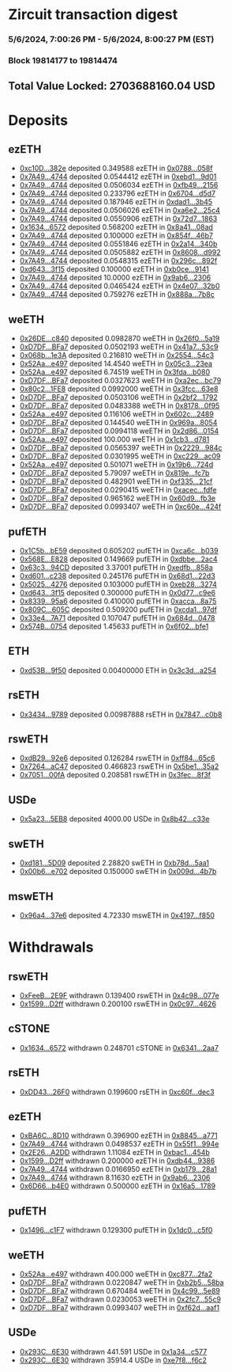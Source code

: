 # Zircuit transaction digest
### 5/6/2024, 7:00:26 PM - 5/6/2024, 8:00:27 PM (EST)
### Block 19814177 to 19814474

## Total Value Locked: 2703688160.04 USD

# Deposits
## ezETH
- [0xc10D...382e](https://etherscan.io/address/0xc10D57f72Af5560749AaBCceD00F3184770a382e) deposited 0.349588 ezETH in [0x0788...058f](https://etherscan.io/tx/0xc10D57f72Af5560749AaBCceD00F3184770a382e)
- [0x7A49...4744](https://etherscan.io/address/0x7A493Be5c2ce014cD049Bf178a1ac0Db1B434744) deposited 0.0544412 ezETH in [0xebd1...9d01](https://etherscan.io/tx/0x7A493Be5c2ce014cD049Bf178a1ac0Db1B434744)
- [0x7A49...4744](https://etherscan.io/address/0x7A493Be5c2ce014cD049Bf178a1ac0Db1B434744) deposited 0.0506034 ezETH in [0xfb49...2156](https://etherscan.io/tx/0x7A493Be5c2ce014cD049Bf178a1ac0Db1B434744)
- [0x7A49...4744](https://etherscan.io/address/0x7A493Be5c2ce014cD049Bf178a1ac0Db1B434744) deposited 0.233796 ezETH in [0x6704...d5d7](https://etherscan.io/tx/0x7A493Be5c2ce014cD049Bf178a1ac0Db1B434744)
- [0x7A49...4744](https://etherscan.io/address/0x7A493Be5c2ce014cD049Bf178a1ac0Db1B434744) deposited 0.187946 ezETH in [0xdad1...3b45](https://etherscan.io/tx/0x7A493Be5c2ce014cD049Bf178a1ac0Db1B434744)
- [0x7A49...4744](https://etherscan.io/address/0x7A493Be5c2ce014cD049Bf178a1ac0Db1B434744) deposited 0.0506026 ezETH in [0xa6e2...25c4](https://etherscan.io/tx/0x7A493Be5c2ce014cD049Bf178a1ac0Db1B434744)
- [0x7A49...4744](https://etherscan.io/address/0x7A493Be5c2ce014cD049Bf178a1ac0Db1B434744) deposited 0.0550906 ezETH in [0x72d7...1863](https://etherscan.io/tx/0x7A493Be5c2ce014cD049Bf178a1ac0Db1B434744)
- [0x1634...6572](https://etherscan.io/address/0x16342Da12fA8c0043d7449C609a8343590176572) deposited 0.568200 ezETH in [0x8a41...08ad](https://etherscan.io/tx/0x16342Da12fA8c0043d7449C609a8343590176572)
- [0x7A49...4744](https://etherscan.io/address/0x7A493Be5c2ce014cD049Bf178a1ac0Db1B434744) deposited 0.100000 ezETH in [0x854f...46b7](https://etherscan.io/tx/0x7A493Be5c2ce014cD049Bf178a1ac0Db1B434744)
- [0x7A49...4744](https://etherscan.io/address/0x7A493Be5c2ce014cD049Bf178a1ac0Db1B434744) deposited 0.0551846 ezETH in [0x2a14...340b](https://etherscan.io/tx/0x7A493Be5c2ce014cD049Bf178a1ac0Db1B434744)
- [0x7A49...4744](https://etherscan.io/address/0x7A493Be5c2ce014cD049Bf178a1ac0Db1B434744) deposited 0.0505882 ezETH in [0x8608...d992](https://etherscan.io/tx/0x7A493Be5c2ce014cD049Bf178a1ac0Db1B434744)
- [0x7A49...4744](https://etherscan.io/address/0x7A493Be5c2ce014cD049Bf178a1ac0Db1B434744) deposited 0.0548315 ezETH in [0x296c...892f](https://etherscan.io/tx/0x7A493Be5c2ce014cD049Bf178a1ac0Db1B434744)
- [0xd643...3f15](https://etherscan.io/address/0xd6431f624e2d5a24686AC6BDaEd34A978DA23f15) deposited 0.100000 ezETH in [0xb0ce...9141](https://etherscan.io/tx/0xd6431f624e2d5a24686AC6BDaEd34A978DA23f15)
- [0x7A49...4744](https://etherscan.io/address/0x7A493Be5c2ce014cD049Bf178a1ac0Db1B434744) deposited 10.0000 ezETH in [0x9ab6...2306](https://etherscan.io/tx/0x7A493Be5c2ce014cD049Bf178a1ac0Db1B434744)
- [0x7A49...4744](https://etherscan.io/address/0x7A493Be5c2ce014cD049Bf178a1ac0Db1B434744) deposited 0.0465424 ezETH in [0x4e07...32b0](https://etherscan.io/tx/0x7A493Be5c2ce014cD049Bf178a1ac0Db1B434744)
- [0x7A49...4744](https://etherscan.io/address/0x7A493Be5c2ce014cD049Bf178a1ac0Db1B434744) deposited 0.759276 ezETH in [0x888a...7b8c](https://etherscan.io/tx/0x7A493Be5c2ce014cD049Bf178a1ac0Db1B434744)
## weETH
- [0x26DE...c840](https://etherscan.io/address/0x26DEDc09D8bdC60dF0750Ad38aE4bB42a639c840) deposited 0.0982870 weETH in [0x26f0...5a19](https://etherscan.io/tx/0x26DEDc09D8bdC60dF0750Ad38aE4bB42a639c840)
- [0xD7DF...BFa7](https://etherscan.io/address/0xD7DF7E085214743530afF339aFC420c7c720BFa7) deposited 0.0502193 weETH in [0x41a7...53c9](https://etherscan.io/tx/0xD7DF7E085214743530afF339aFC420c7c720BFa7)
- [0x068b...1e3A](https://etherscan.io/address/0x068b1a5C81deE407FD8CaA9326534f857b2f1e3A) deposited 0.216810 weETH in [0x2554...54c3](https://etherscan.io/tx/0x068b1a5C81deE407FD8CaA9326534f857b2f1e3A)
- [0x52Aa...e497](https://etherscan.io/address/0x52Aa899454998Be5b000Ad077a46Bbe360F4e497) deposited 14.4540 weETH in [0x05c3...23ea](https://etherscan.io/tx/0x52Aa899454998Be5b000Ad077a46Bbe360F4e497)
- [0x52Aa...e497](https://etherscan.io/address/0x52Aa899454998Be5b000Ad077a46Bbe360F4e497) deposited 6.74519 weETH in [0x3fda...b080](https://etherscan.io/tx/0x52Aa899454998Be5b000Ad077a46Bbe360F4e497)
- [0xD7DF...BFa7](https://etherscan.io/address/0xD7DF7E085214743530afF339aFC420c7c720BFa7) deposited 0.0327623 weETH in [0xa2ec...bc79](https://etherscan.io/tx/0xD7DF7E085214743530afF339aFC420c7c720BFa7)
- [0x80c2...1FE8](https://etherscan.io/address/0x80c2FeC4022bAE3f91739f0396048A295dAF1FE8) deposited 0.0992000 weETH in [0x3fcc...63e8](https://etherscan.io/tx/0x80c2FeC4022bAE3f91739f0396048A295dAF1FE8)
- [0xD7DF...BFa7](https://etherscan.io/address/0xD7DF7E085214743530afF339aFC420c7c720BFa7) deposited 0.0503106 weETH in [0x2bf2...1792](https://etherscan.io/tx/0xD7DF7E085214743530afF339aFC420c7c720BFa7)
- [0xD7DF...BFa7](https://etherscan.io/address/0xD7DF7E085214743530afF339aFC420c7c720BFa7) deposited 0.0483388 weETH in [0x8178...0f95](https://etherscan.io/tx/0xD7DF7E085214743530afF339aFC420c7c720BFa7)
- [0x52Aa...e497](https://etherscan.io/address/0x52Aa899454998Be5b000Ad077a46Bbe360F4e497) deposited 0.116106 weETH in [0x602c...2489](https://etherscan.io/tx/0x52Aa899454998Be5b000Ad077a46Bbe360F4e497)
- [0xD7DF...BFa7](https://etherscan.io/address/0xD7DF7E085214743530afF339aFC420c7c720BFa7) deposited 0.144540 weETH in [0x969a...8054](https://etherscan.io/tx/0xD7DF7E085214743530afF339aFC420c7c720BFa7)
- [0xD7DF...BFa7](https://etherscan.io/address/0xD7DF7E085214743530afF339aFC420c7c720BFa7) deposited 0.0994118 weETH in [0x2d86...0154](https://etherscan.io/tx/0xD7DF7E085214743530afF339aFC420c7c720BFa7)
- [0x52Aa...e497](https://etherscan.io/address/0x52Aa899454998Be5b000Ad077a46Bbe360F4e497) deposited 100.000 weETH in [0x1cb3...d781](https://etherscan.io/tx/0x52Aa899454998Be5b000Ad077a46Bbe360F4e497)
- [0xD7DF...BFa7](https://etherscan.io/address/0xD7DF7E085214743530afF339aFC420c7c720BFa7) deposited 0.0565397 weETH in [0x2229...984c](https://etherscan.io/tx/0xD7DF7E085214743530afF339aFC420c7c720BFa7)
- [0xD7DF...BFa7](https://etherscan.io/address/0xD7DF7E085214743530afF339aFC420c7c720BFa7) deposited 0.0301995 weETH in [0xc229...ac09](https://etherscan.io/tx/0xD7DF7E085214743530afF339aFC420c7c720BFa7)
- [0x52Aa...e497](https://etherscan.io/address/0x52Aa899454998Be5b000Ad077a46Bbe360F4e497) deposited 0.501071 weETH in [0x19b6...724d](https://etherscan.io/tx/0x52Aa899454998Be5b000Ad077a46Bbe360F4e497)
- [0xD7DF...BFa7](https://etherscan.io/address/0xD7DF7E085214743530afF339aFC420c7c720BFa7) deposited 5.79097 weETH in [0x819e...fc7b](https://etherscan.io/tx/0xD7DF7E085214743530afF339aFC420c7c720BFa7)
- [0xD7DF...BFa7](https://etherscan.io/address/0xD7DF7E085214743530afF339aFC420c7c720BFa7) deposited 0.482901 weETH in [0xf335...21cf](https://etherscan.io/tx/0xD7DF7E085214743530afF339aFC420c7c720BFa7)
- [0xD7DF...BFa7](https://etherscan.io/address/0xD7DF7E085214743530afF339aFC420c7c720BFa7) deposited 0.0290415 weETH in [0xacec...fdfe](https://etherscan.io/tx/0xD7DF7E085214743530afF339aFC420c7c720BFa7)
- [0xD7DF...BFa7](https://etherscan.io/address/0xD7DF7E085214743530afF339aFC420c7c720BFa7) deposited 0.965162 weETH in [0x60d9...fb3e](https://etherscan.io/tx/0xD7DF7E085214743530afF339aFC420c7c720BFa7)
- [0xD7DF...BFa7](https://etherscan.io/address/0xD7DF7E085214743530afF339aFC420c7c720BFa7) deposited 0.0993407 weETH in [0xc60e...424f](https://etherscan.io/tx/0xD7DF7E085214743530afF339aFC420c7c720BFa7)
## pufETH
- [0x1C5b...bE59](https://etherscan.io/address/0x1C5bE026D87CE1Fb1Afd3ec30f7EDBcC3E8dbE59) deposited 0.605202 pufETH in [0xca6c...b039](https://etherscan.io/tx/0x1C5bE026D87CE1Fb1Afd3ec30f7EDBcC3E8dbE59)
- [0x568E...E828](https://etherscan.io/address/0x568E9DA89e607bf5927fcDf5763bb8728B87E828) deposited 0.149669 pufETH in [0xdbbe...2ac4](https://etherscan.io/tx/0x568E9DA89e607bf5927fcDf5763bb8728B87E828)
- [0x63c3...94CD](https://etherscan.io/address/0x63c3F73B88C5838A88589dCC0D0356d59A5E94CD) deposited 3.37001 pufETH in [0xedfb...858a](https://etherscan.io/tx/0x63c3F73B88C5838A88589dCC0D0356d59A5E94CD)
- [0xd601...c238](https://etherscan.io/address/0xd6013B0309A058Adbd0A8C727FbABA79f60bc238) deposited 0.245176 pufETH in [0x68d1...22d3](https://etherscan.io/tx/0xd6013B0309A058Adbd0A8C727FbABA79f60bc238)
- [0x5025...4276](https://etherscan.io/address/0x5025f6238e51Ce910f0FCdfEa64B6949d7D74276) deposited 0.103000 pufETH in [0xeb28...3274](https://etherscan.io/tx/0x5025f6238e51Ce910f0FCdfEa64B6949d7D74276)
- [0xd643...3f15](https://etherscan.io/address/0xd6431f624e2d5a24686AC6BDaEd34A978DA23f15) deposited 0.300000 pufETH in [0x0d77...c9e6](https://etherscan.io/tx/0xd6431f624e2d5a24686AC6BDaEd34A978DA23f15)
- [0x8339...95a6](https://etherscan.io/address/0x833979724CBB88d0c15De32408856631716295a6) deposited 0.410000 pufETH in [0xacca...8a75](https://etherscan.io/tx/0x833979724CBB88d0c15De32408856631716295a6)
- [0x809C...605C](https://etherscan.io/address/0x809C744428450391675F38A5B949d6F39035605C) deposited 0.509200 pufETH in [0xcda1...97df](https://etherscan.io/tx/0x809C744428450391675F38A5B949d6F39035605C)
- [0x33e4...7A71](https://etherscan.io/address/0x33e4B2d425EE1cc8a90beB100973C2a4F7077A71) deposited 0.107047 pufETH in [0x684d...0478](https://etherscan.io/tx/0x33e4B2d425EE1cc8a90beB100973C2a4F7077A71)
- [0x574B...0754](https://etherscan.io/address/0x574BBF29118D0C70c2Ba0a19aA95349d74640754) deposited 1.45633 pufETH in [0x6f02...bfe1](https://etherscan.io/tx/0x574BBF29118D0C70c2Ba0a19aA95349d74640754)
## ETH
- [0xd53B...9f50](https://etherscan.io/address/0xd53BEBb996f6863C2D445CE6A61E5BC581609f50) deposited 0.00400000 ETH in [0x3c3d...a254](https://etherscan.io/tx/0xd53BEBb996f6863C2D445CE6A61E5BC581609f50)
## rsETH
- [0x3434...9789](https://etherscan.io/address/0x34349c5569e7B846c3558961552D2202760A9789) deposited 0.00987888 rsETH in [0x7847...c0b8](https://etherscan.io/tx/0x34349c5569e7B846c3558961552D2202760A9789)
## rswETH
- [0xdB29...92e6](https://etherscan.io/address/0xdB29Aadc3535697dc69Ac1f1E08283040ec392e6) deposited 0.126284 rswETH in [0xff84...65c6](https://etherscan.io/tx/0xdB29Aadc3535697dc69Ac1f1E08283040ec392e6)
- [0x7264...aC47](https://etherscan.io/address/0x7264Bc4d19Bfd2D2bF36F60eF31B03bAcf24aC47) deposited 0.466823 rswETH in [0x5be1...35a2](https://etherscan.io/tx/0x7264Bc4d19Bfd2D2bF36F60eF31B03bAcf24aC47)
- [0x7051...00fA](https://etherscan.io/address/0x70517252b5F5DC5c4e2Fb46dE22A02aE097600fA) deposited 0.208581 rswETH in [0x3fec...8f3f](https://etherscan.io/tx/0x70517252b5F5DC5c4e2Fb46dE22A02aE097600fA)
## USDe
- [0x5a23...5EB8](https://etherscan.io/address/0x5a23F19E64792FE846ae3C02c0DEf98A81845EB8) deposited 4000.00 USDe in [0x8b42...c33e](https://etherscan.io/tx/0x5a23F19E64792FE846ae3C02c0DEf98A81845EB8)
## swETH
- [0xd181...5D09](https://etherscan.io/address/0xd181a5C725d5C0A9eb5a6a2EEe4455bBE5175D09) deposited 2.28820 swETH in [0xb78d...5aa1](https://etherscan.io/tx/0xd181a5C725d5C0A9eb5a6a2EEe4455bBE5175D09)
- [0x00b6...e702](https://etherscan.io/address/0x00b6D5DEe77B17bB0A4DEA1AD66351BF8C72e702) deposited 0.150000 swETH in [0x009d...4b7b](https://etherscan.io/tx/0x00b6D5DEe77B17bB0A4DEA1AD66351BF8C72e702)
## mswETH
- [0x96a4...37e6](https://etherscan.io/address/0x96a4a762B0f7501b9e493f32c179c893433E37e6) deposited 4.72330 mswETH in [0x4197...f850](https://etherscan.io/tx/0x96a4a762B0f7501b9e493f32c179c893433E37e6)
# Withdrawals
## rswETH
- [0xFeeB...2E9F](https://etherscan.io/address/0xFeeBD44b4C6376a37277D9b8FBb56F64a2f02E9F) withdrawn 0.139400 rswETH in [0x4c98...077e](https://etherscan.io/tx/0xFeeBD44b4C6376a37277D9b8FBb56F64a2f02E9F)
- [0x1599...D2ff](https://etherscan.io/address/0x159943C9328c89f362b81f04D71AD44fc8a9D2ff) withdrawn 0.200100 rswETH in [0x0c97...4626](https://etherscan.io/tx/0x159943C9328c89f362b81f04D71AD44fc8a9D2ff)
## cSTONE
- [0x1634...6572](https://etherscan.io/address/0x16342Da12fA8c0043d7449C609a8343590176572) withdrawn 0.248701 cSTONE in [0x6341...2aa7](https://etherscan.io/tx/0x16342Da12fA8c0043d7449C609a8343590176572)
## rsETH
- [0xDD43...26F0](https://etherscan.io/address/0xDD4320FdF0b791720Ca184b3fa413C406E1926F0) withdrawn 0.199600 rsETH in [0xc60f...dec3](https://etherscan.io/tx/0xDD4320FdF0b791720Ca184b3fa413C406E1926F0)
## ezETH
- [0xBA6C...8D10](https://etherscan.io/address/0xBA6C51cb9046EDd261C4684d37dde03a19a08D10) withdrawn 0.396900 ezETH in [0x8845...a771](https://etherscan.io/tx/0xBA6C51cb9046EDd261C4684d37dde03a19a08D10)
- [0x7A49...4744](https://etherscan.io/address/0x7A493Be5c2ce014cD049Bf178a1ac0Db1B434744) withdrawn 0.0498537 ezETH in [0x55f1...994e](https://etherscan.io/tx/0x7A493Be5c2ce014cD049Bf178a1ac0Db1B434744)
- [0x2E26...A2DD](https://etherscan.io/address/0x2E26013c4a52c6a80F58C36A5E1301FaA849A2DD) withdrawn 1.11084 ezETH in [0xbac1...454b](https://etherscan.io/tx/0x2E26013c4a52c6a80F58C36A5E1301FaA849A2DD)
- [0x1599...D2ff](https://etherscan.io/address/0x159943C9328c89f362b81f04D71AD44fc8a9D2ff) withdrawn 0.200000 ezETH in [0xdb44...9386](https://etherscan.io/tx/0x159943C9328c89f362b81f04D71AD44fc8a9D2ff)
- [0x7A49...4744](https://etherscan.io/address/0x7A493Be5c2ce014cD049Bf178a1ac0Db1B434744) withdrawn 0.0166950 ezETH in [0xb179...28a1](https://etherscan.io/tx/0x7A493Be5c2ce014cD049Bf178a1ac0Db1B434744)
- [0x7A49...4744](https://etherscan.io/address/0x7A493Be5c2ce014cD049Bf178a1ac0Db1B434744) withdrawn 8.11630 ezETH in [0x9ab6...2306](https://etherscan.io/tx/0x7A493Be5c2ce014cD049Bf178a1ac0Db1B434744)
- [0x6D66...b4E0](https://etherscan.io/address/0x6D6696a60270262d930062c2DE391736D40ab4E0) withdrawn 0.500000 ezETH in [0x16a5...1789](https://etherscan.io/tx/0x6D6696a60270262d930062c2DE391736D40ab4E0)
## pufETH
- [0x1496...c1F7](https://etherscan.io/address/0x1496F130091B06C0a3225F219fAa901C8264c1F7) withdrawn 0.129300 pufETH in [0x1dc0...c5f0](https://etherscan.io/tx/0x1496F130091B06C0a3225F219fAa901C8264c1F7)
## weETH
- [0x52Aa...e497](https://etherscan.io/address/0x52Aa899454998Be5b000Ad077a46Bbe360F4e497) withdrawn 400.000 weETH in [0xc877...2fa2](https://etherscan.io/tx/0x52Aa899454998Be5b000Ad077a46Bbe360F4e497)
- [0xD7DF...BFa7](https://etherscan.io/address/0xD7DF7E085214743530afF339aFC420c7c720BFa7) withdrawn 0.0220847 weETH in [0xb2b5...58ba](https://etherscan.io/tx/0xD7DF7E085214743530afF339aFC420c7c720BFa7)
- [0xD7DF...BFa7](https://etherscan.io/address/0xD7DF7E085214743530afF339aFC420c7c720BFa7) withdrawn 0.670484 weETH in [0x4c99...5e89](https://etherscan.io/tx/0xD7DF7E085214743530afF339aFC420c7c720BFa7)
- [0xD7DF...BFa7](https://etherscan.io/address/0xD7DF7E085214743530afF339aFC420c7c720BFa7) withdrawn 0.0230053 weETH in [0x2fc7...55c9](https://etherscan.io/tx/0xD7DF7E085214743530afF339aFC420c7c720BFa7)
- [0xD7DF...BFa7](https://etherscan.io/address/0xD7DF7E085214743530afF339aFC420c7c720BFa7) withdrawn 0.0993407 weETH in [0xf62d...aaf1](https://etherscan.io/tx/0xD7DF7E085214743530afF339aFC420c7c720BFa7)
## USDe
- [0x293C...6E30](https://etherscan.io/address/0x293C6937D8D82e05B01335F7B33FBA0c8e256E30) withdrawn 441.591 USDe in [0x1a34...c577](https://etherscan.io/tx/0x293C6937D8D82e05B01335F7B33FBA0c8e256E30)
- [0x293C...6E30](https://etherscan.io/address/0x293C6937D8D82e05B01335F7B33FBA0c8e256E30) withdrawn 35914.4 USDe in [0xe7f8...f6c2](https://etherscan.io/tx/0x293C6937D8D82e05B01335F7B33FBA0c8e256E30)
